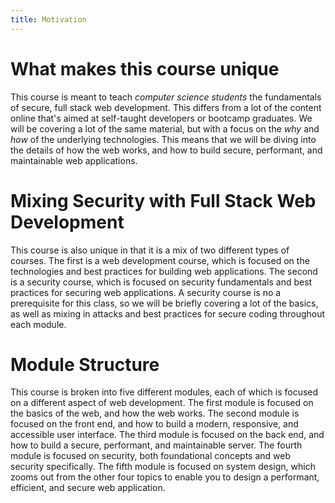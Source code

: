 ```yaml
---
title: Motivation
---
```


# What makes this course unique

This course is meant to teach _computer science students_ the fundamentals of secure, full stack web development. This differs from a lot of the content online that's aimed at self-taught developers or bootcamp graduates. We will be covering a lot of the same material, but with a focus on the _why_ and _how_ of the underlying technologies. This means that we will be diving into the details of how the web works, and how to build secure, performant, and maintainable web applications.

# Mixing Security with Full Stack Web Development

This course is also unique in that it is a mix of two different types of courses. The first is a web development course, which is focused on the technologies and best practices for building web applications. The second is a security course, which is focused on security fundamentals and best practices for securing web applications. A security course is no a prerequisite for this class, so we will be briefly covering a lot of the basics, as well as mixing in attacks and best practices for secure coding throughout each module.

# Module Structure

This course is broken into five different modules, each of which is focused on a different aspect of web development. The first module is focused on the basics of the web, and how the web works. The second module is focused on the front end, and how to build a modern, responsive, and accessible user interface. The third module is focused on the back end, and how to build a secure, performant, and maintainable server. The fourth module is focused on security, both foundational concepts and web security specifically. The fifth module is focused on system design, which zooms out from the other four topics to enable you to design a performant, efficient, and secure web application.
